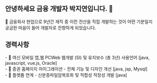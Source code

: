 ## 안녕하세요 금융 개발자 박지연입니다. 👋

🤔 금융회사 현업으로 9년간 재직 중 이런 전산을 직접 개발하는 것이 어떤 기분일지<br>
궁금한 마음이 들어 개발자로 전향하게 되었습니다.


<h2 class="heading-element" dir="auto">경력사항</h2>
- 🌱 여신 모바일 앱,웹 PCWeb 웹개발 (SI) 및 유지보수 (총 3년) 사용언어 [java, javascript, vue.js, Oracle]<br>
- 🌱 증권 홈페이지 마이그레이션 - 전체 기능 및 디자인 개선 [java, jsp, Mysql] <br>
- 🌱 플랫폼 연계 - 신분증파일암복호화 및 적합성 적정성 개발 [java]<br>
